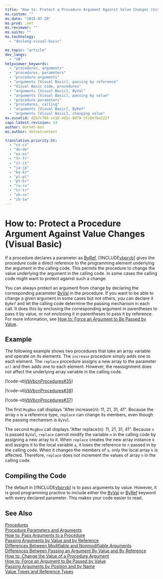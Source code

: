 ```yaml
---
title: "How to: Protect a Procedure Argument Against Value Changes (Visual Basic) | Microsoft Docs"
ms.custom: ""
ms.date: "2015-07-20"
ms.prod: .net
ms.reviewer: ""
ms.suite: ""
ms.technology: 
  - "devlang-visual-basic"

ms.topic: "article"
dev_langs: 
  - "VB"
helpviewer_keywords: 
  - "procedures, arguments"
  - "procedures, parameters"
  - "procedure arguments"
  - "arguments [Visual Basic], passing by reference"
  - "Visual Basic code, procedures"
  - "arguments [Visual Basic], ByVal"
  - "arguments [Visual Basic], passing by value"
  - "procedure parameters"
  - "procedures, calling"
  - "arguments [Visual Basic], ByRef"
  - "arguments [Visual Basic], changing value"
ms.assetid: d2b7c766-ce16-4d2c-8d79-3fc0e7ba2227
caps.latest.revision: 14
author: dotnet-bot
ms.author: dotnetcontent

translation.priority.ht: 
  - "cs-cz"
  - "de-de"
  - "es-es"
  - "fr-fr"
  - "it-it"
  - "ja-jp"
  - "ko-kr"
  - "pl-pl"
  - "pt-br"
  - "ru-ru"
  - "tr-tr"
  - "zh-cn"
  - "zh-tw"
---
```

# How to: Protect a Procedure Argument Against Value Changes (Visual Basic)
If a procedure declares a parameter as [ByRef](../../../../visual-basic/language-reference/modifiers/byref.md), [!INCLUDE[vbprvb](../../../../csharp/programming-guide/concepts/linq/includes/vbprvb_md.md)] gives the procedure code a direct reference to the programming element underlying the argument in the calling code. This permits the procedure to change the value underlying the argument in the calling code. In some cases the calling code might want to protect against such a change.  
  
 You can always protect an argument from change by declaring the corresponding parameter [ByVal](../../../../visual-basic/language-reference/modifiers/byval.md) in the procedure. If you want to be able to change a given argument in some cases but not others, you can declare it `ByRef` and let the calling code determine the passing mechanism in each call. It does this by enclosing the corresponding argument in parentheses to pass it by value, or not enclosing it in parentheses to pass it by reference. For more information, see [How to: Force an Argument to Be Passed by Value](./how-to-force-an-argument-to-be-passed-by-value.md).  
  
## Example  
 The following example shows two procedures that take an array variable and operate on its elements. The `increase` procedure simply adds one to each element. The `replace` procedure assigns a new array to the parameter `a()` and then adds one to each element. However, the reassignment does not affect the underlying array variable in the calling code.  
  
 [!code-vb[VbVbcnProcedures#35](./codesnippet/VisualBasic/how-to-protect-a-procedure-argument-against-value-changes_1.vb)]  
  
 [!code-vb[VbVbcnProcedures#38](./codesnippet/VisualBasic/how-to-protect-a-procedure-argument-against-value-changes_2.vb)]  
  
 [!code-vb[VbVbcnProcedures#37](./codesnippet/VisualBasic/how-to-protect-a-procedure-argument-against-value-changes_3.vb)]  
  
 The first `MsgBox` call displays "After increase(n): 11, 21, 31, 41". Because the array `n` is a reference type, `replace` can change its members, even though the passing mechanism is `ByVal`.  
  
 The second `MsgBox` call displays "After replace(n): 11, 21, 31, 41". Because `n` is passed `ByVal`, `replace` cannot modify the variable `n` in the calling code by assigning a new array to it. When `replace` creates the new array instance `k` and assigns it to the local variable `a`, it loses the reference to `n` passed in by the calling code. When it changes the members of `a`, only the local array `k` is affected. Therefore, `replace` does not increment the values of array `n` in the calling code.  
  
## Compiling the Code  
 The default in [!INCLUDE[vbprvb](../../../../csharp/programming-guide/concepts/linq/includes/vbprvb_md.md)] is to pass arguments by value. However, it is good programming practice to include either the [ByVal](../../../../visual-basic/language-reference/modifiers/byval.md) or [ByRef](../../../../visual-basic/language-reference/modifiers/byref.md) keyword with every declared parameter. This makes your code easier to read.  
  
## See Also  
 [Procedures](./index.md)   
 [Procedure Parameters and Arguments](./procedure-parameters-and-arguments.md)   
 [How to: Pass Arguments to a Procedure](./how-to-pass-arguments-to-a-procedure.md)   
 [Passing Arguments by Value and by Reference](./passing-arguments-by-value-and-by-reference.md)   
 [Differences Between Modifiable and Nonmodifiable Arguments](./differences-between-modifiable-and-nonmodifiable-arguments.md)   
 [Differences Between Passing an Argument By Value and By Reference](./differences-between-passing-an-argument-by-value-and-by-reference.md)   
 [How to: Change the Value of a Procedure Argument](./how-to-change-the-value-of-a-procedure-argument.md)   
 [How to: Force an Argument to Be Passed by Value](./how-to-force-an-argument-to-be-passed-by-value.md)   
 [Passing Arguments by Position and by Name](./passing-arguments-by-position-and-by-name.md)   
 [Value Types and Reference Types](../../../../visual-basic/programming-guide/language-features/data-types/value-types-and-reference-types.md)
